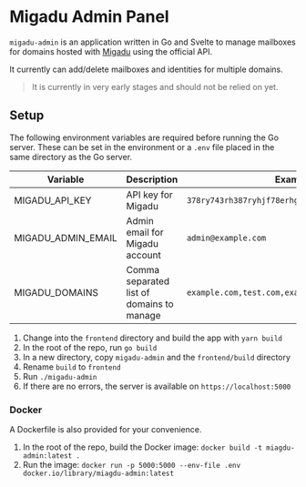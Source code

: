 # Migadu Admin Panel

`migadu-admin` is an application written in Go and Svelte to manage mailboxes for domains hosted with [Migadu](https://www.migadu.com) using the official API.

It currently can add/delete mailboxes and identities for multiple domains.

> It is currently in very early stages and should not be relied on yet.

## Setup

The following environment variables are required before running the Go server. These can be set in the environment or a `.env` file placed in the same directory as the Go server.

| Variable           | Description                               | Example                                          |
| ------------------ | ----------------------------------------- | ------------------------------------------------ |
| MIGADU_API_KEY     | API key for Migadu                        | `378ry743rh387ryhjf78erhgu8ih785e4gedrgerbn78hg` |
| MIGADU_ADMIN_EMAIL | Admin email for Migadu account            | `admin@example.com`                              |
| MIGADU_DOMAINS     | Comma separated list of domains to manage | `example.com,test.com,example.net`               |

1. Change into the `frontend` directory and build the app with `yarn build`
2. In the root of the repo, run `go build`
3. In a new directory, copy `migadu-admin` and the `frontend/build` directory
4. Rename `build` to `frontend`
5. Run `./migadu-admin`
6. If there are no errors, the server is available on `https://localhost:5000`

### Docker

A Dockerfile is also provided for your convenience.

1. In the root of the repo, build the Docker image: `docker build -t miagdu-admin:latest .`
2. Run the image: `docker run -p 5000:5000 --env-file .env docker.io/library/miagdu-admin:latest`

